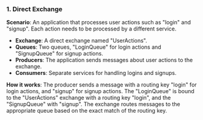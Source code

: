 ### 1\. Direct Exchange

**Scenario**: An application that processes user actions such as "login" and "signup". Each action needs to be processed by a different service.

*   **Exchange**: A direct exchange named "UserActions".
*   **Queues**: Two queues, "LoginQueue" for login actions and "SignupQueue" for signup actions.
*   **Producers**: The application sends messages about user actions to the exchange.
*   **Consumers**: Separate services for handling logins and signups.

**How it works**: The producer sends a message with a routing key "login" for login actions, and "signup" for signup actions. The "LoginQueue" is bound to the "UserActions" exchange with a routing key "login", and the "SignupQueue" with "signup". The exchange routes messages to the appropriate queue based on the exact match of the routing key.

